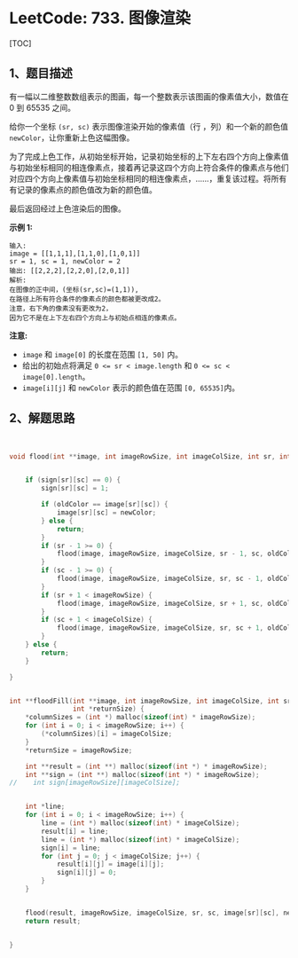 # LeetCode: 733. 图像渲染

[TOC]



## 1、题目描述



有一幅以二维整数数组表示的图画，每一个整数表示该图画的像素值大小，数值在 0 到 65535 之间。

给你一个坐标 `(sr, sc)` 表示图像渲染开始的像素值（行 ，列）和一个新的颜色值 `newColor`，让你重新上色这幅图像。

为了完成上色工作，从初始坐标开始，记录初始坐标的上下左右四个方向上像素值与初始坐标相同的相连像素点，接着再记录这四个方向上符合条件的像素点与他们对应四个方向上像素值与初始坐标相同的相连像素点，……，重复该过程。将所有有记录的像素点的颜色值改为新的颜色值。

最后返回经过上色渲染后的图像。

**示例 1:**

```
输入: 
image = [[1,1,1],[1,1,0],[1,0,1]]
sr = 1, sc = 1, newColor = 2
输出: [[2,2,2],[2,2,0],[2,0,1]]
解析: 
在图像的正中间，(坐标(sr,sc)=(1,1)),
在路径上所有符合条件的像素点的颜色都被更改成2。
注意，右下角的像素没有更改为2，
因为它不是在上下左右四个方向上与初始点相连的像素点。
```

**注意:**

- `image` 和 `image[0]` 的长度在范围 `[1, 50]` 内。
- 给出的初始点将满足 `0 <= sr < image.length` 和 `0 <= sc < image[0].length`。
- `image[i][j]` 和 `newColor` 表示的颜色值在范围 `[0, 65535]`内。



## 2、解题思路

​	

```c
void flood(int **image, int imageRowSize, int imageColSize, int sr, int sc, int oldColor, int newColor, int **sign) {


    if (sign[sr][sc] == 0) {
        sign[sr][sc] = 1;

        if (oldColor == image[sr][sc]) {
            image[sr][sc] = newColor;
        } else {
            return;
        }
        if (sr - 1 >= 0) {
            flood(image, imageRowSize, imageColSize, sr - 1, sc, oldColor, newColor, sign);
        }
        if (sc - 1 >= 0) {
            flood(image, imageRowSize, imageColSize, sr, sc - 1, oldColor, newColor, sign);
        }
        if (sr + 1 < imageRowSize) {
            flood(image, imageRowSize, imageColSize, sr + 1, sc, oldColor, newColor, sign);
        }
        if (sc + 1 < imageColSize) {
            flood(image, imageRowSize, imageColSize, sr, sc + 1, oldColor, newColor, sign);
        }
    } else {
        return;
    }

}


int **floodFill(int **image, int imageRowSize, int imageColSize, int sr, int sc, int newColor, int **columnSizes,
                int *returnSize) {
    *columnSizes = (int *) malloc(sizeof(int) * imageRowSize);
    for (int i = 0; i < imageRowSize; i++) {
        (*columnSizes)[i] = imageColSize;
    }
    *returnSize = imageRowSize;

    int **result = (int **) malloc(sizeof(int *) * imageRowSize);
    int **sign = (int **) malloc(sizeof(int *) * imageRowSize);
//    int sign[imageRowSize][imageColSize];


    int *line;
    for (int i = 0; i < imageRowSize; i++) {
        line = (int *) malloc(sizeof(int) * imageColSize);
        result[i] = line;
        line = (int *) malloc(sizeof(int) * imageColSize);
        sign[i] = line;
        for (int j = 0; j < imageColSize; j++) {
            result[i][j] = image[i][j];
            sign[i][j] = 0;
        }
    }


    flood(result, imageRowSize, imageColSize, sr, sc, image[sr][sc], newColor, sign);
    return result;


}
```



